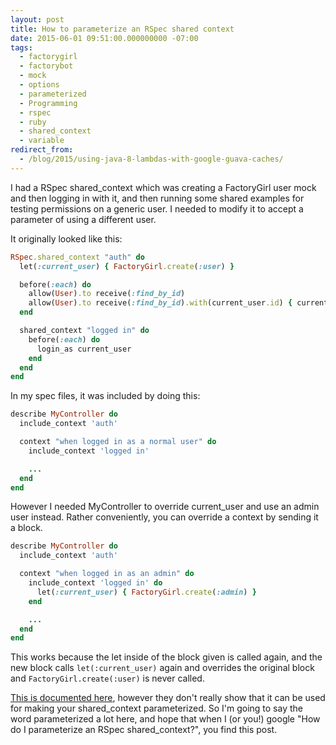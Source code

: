 ```yaml
---
layout: post
title: How to parameterize an RSpec shared context
date: 2015-06-01 09:51:00.000000000 -07:00
tags:
  - factorygirl
  - factorybot
  - mock
  - options
  - parameterized
  - Programming
  - rspec
  - ruby
  - shared_context
  - variable
redirect_from:
  - /blog/2015/using-java-8-lambdas-with-google-guava-caches/
---
```


<p>I had a RSpec shared_context which was creating a FactoryGirl user mock and then logging in with it, and then running some shared examples for testing permissions on a generic user. I needed to modify it to accept a parameter of using a different user.</p>
<p>It originally looked like this:</p>

```ruby
RSpec.shared_context "auth" do
  let(:current_user) { FactoryGirl.create(:user) }

  before(:each) do
    allow(User).to receive(:find_by_id)
    allow(User).to receive(:find_by_id).with(current_user.id) { current_user }
  end

  shared_context "logged in" do
    before(:each) do
      login_as current_user
    end
  end
end
```

<p>In my spec files, it was included by doing this:</p>

```ruby
describe MyController do
  include_context 'auth'

  context "when logged in as a normal user" do
    include_context 'logged in'

    ...
  end
end
```

<p>However I needed MyController to override current_user and use an admin user instead. Rather conveniently, you can override a context by sending it a block.</p>

```ruby
describe MyController do
  include_context 'auth'

  context "when logged in as an admin" do
    include_context 'logged in' do
      let(:current_user) { FactoryGirl.create(:admin) }
    end

    ...
  end
end
```

<p>This works because the let inside of the block given is called again, and the new block calls <code>let(:current_user)</code> again and overrides the original block and <code>FactoryGirl.create(:user)</code> is never called.</p>

<p><a href="https://www.relishapp.com/rspec/rspec-core/docs/example-groups/shared-context#declare-a-shared-context,-include-it-with-`include-context`-and-extend-it-with-an-additional-block">This is documented here</a>, however they don't really show that it can be used for making your shared_context parameterized. So I'm going to say the word parameterized a lot here, and hope that when I (or you!) google "How do I parameterize an RSpec shared_context?", you find this post.</p>
